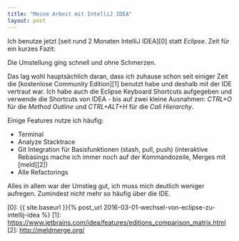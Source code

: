 ```yaml
---
title: "Meine Arbeit mit IntelliJ IDEA"
layout: post
---
```


Ich benutze jetzt [seit rund 2 Monaten IntelliJ IDEA][0] statt *Eclipse*. Zeit für ein kurzes Fazit:

Die Umstellung ging schnell und ohne Schmerzen.

Das lag wohl hauptsächlich daran, dass ich zuhause schon seit einiger Zeit die [kostenlose Community Edition][1] benutzt habe und deshalb mit der IDE vertraut war. Ich habe auch die Eclipse Keyboard Shortcuts aufgegeben und verwende die Shortcuts von IDEA - bis auf zwei kleine Ausnahmen: *CTRL+O* für die *Method Outline* und *CTRL+ALT+H* für die *Call Hierarchy*.

Einige Features nutze ich häufig:

* Terminal
* Analyze Stacktrace
* Git Integration für Basisfunktionen (stash, pull, push) (interaktive Rebasings mache ich immer noch auf der Kommandozeile, Merges mit [meld][2])
* Alle Refactorings

Alles in allem war der Umstieg gut, ich muss mich deutlich weniger aufregen. Zumindest nicht mehr so häufig über die IDE.

[0]: {{ site.baseurl }}{% post_url 2016-03-01-wechsel-von-eclipse-zu-intellij-idea %}
[1]: https://www.jetbrains.com/idea/features/editions_comparison_matrix.html
[2]: http://meldmerge.org/
